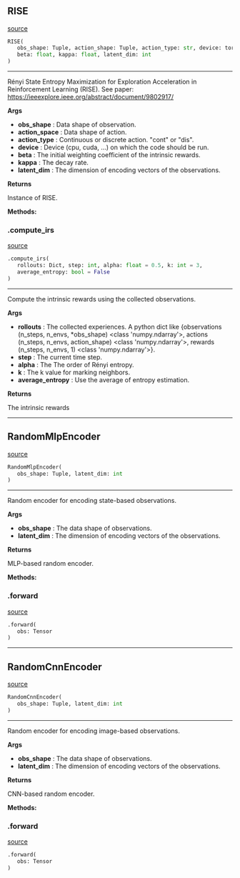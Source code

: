 #


## RISE
[source](https://github.com/RLE-Foundation/Hsuanwu/blob/main/hsuanwu/xplore/reward/rise.py/#L64)
```python 
RISE(
   obs_shape: Tuple, action_shape: Tuple, action_type: str, device: torch.device,
   beta: float, kappa: float, latent_dim: int
)
```


---
Rényi State Entropy Maximization for Exploration Acceleration in Reinforcement Learning (RISE). 
See paper: https://ieeexplore.ieee.org/abstract/document/9802917/


**Args**

* **obs_shape**  : Data shape of observation.
* **action_space**  : Data shape of action.
* **action_type**  : Continuous or discrete action. "cont" or "dis".
* **device**  : Device (cpu, cuda, ...) on which the code should be run.
* **beta**  : The initial weighting coefficient of the intrinsic rewards.
* **kappa**  : The decay rate.
* **latent_dim**  : The dimension of encoding vectors of the observations.


**Returns**

Instance of RISE.


**Methods:**


### .compute_irs
[source](https://github.com/RLE-Foundation/Hsuanwu/blob/main/hsuanwu/xplore/reward/rise.py/#L103)
```python
.compute_irs(
   rollouts: Dict, step: int, alpha: float = 0.5, k: int = 3,
   average_entropy: bool = False
)
```

---
Compute the intrinsic rewards using the collected observations.


**Args**

* **rollouts**  : The collected experiences. A python dict like 
    {observations (n_steps, n_envs, *obs_shape) <class 'numpy.ndarray'>,
    actions (n_steps, n_envs, action_shape) <class 'numpy.ndarray'>,
    rewards (n_steps, n_envs, 1) <class 'numpy.ndarray'>}.
* **step**  : The current time step.
* **alpha**  : The The order of Rényi entropy.
* **k**  : The k value for marking neighbors.
* **average_entropy**  : Use the average of entropy estimation.


**Returns**

The intrinsic rewards

----


## RandomMlpEncoder
[source](https://github.com/RLE-Foundation/Hsuanwu/blob/main/hsuanwu/xplore/reward/rise.py/#L43)
```python 
RandomMlpEncoder(
   obs_shape: Tuple, latent_dim: int
)
```


---
Random encoder for encoding state-based observations.


**Args**

* **obs_shape**  : The data shape of observations.
* **latent_dim**  : The dimension of encoding vectors of the observations.


**Returns**

MLP-based random encoder.


**Methods:**


### .forward
[source](https://github.com/RLE-Foundation/Hsuanwu/blob/main/hsuanwu/xplore/reward/rise.py/#L60)
```python
.forward(
   obs: Tensor
)
```


----


## RandomCnnEncoder
[source](https://github.com/RLE-Foundation/Hsuanwu/blob/main/hsuanwu/xplore/reward/rise.py/#L10)
```python 
RandomCnnEncoder(
   obs_shape: Tuple, latent_dim: int
)
```


---
Random encoder for encoding image-based observations.


**Args**

* **obs_shape**  : The data shape of observations.
* **latent_dim**  : The dimension of encoding vectors of the observations.


**Returns**

CNN-based random encoder.


**Methods:**


### .forward
[source](https://github.com/RLE-Foundation/Hsuanwu/blob/main/hsuanwu/xplore/reward/rise.py/#L35)
```python
.forward(
   obs: Tensor
)
```

